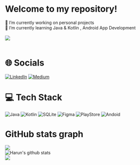 # Welcome to my repository!

🔭 I’m currently working on personal projects<br>🌱 I’m currently learning Java & Kotlin , Android App Development<br> 
<br>
![](https://count.getloli.com/get/@harunuyan.github.readme)</br>
<br>
# 🌐 Socials<br/>

[![LinkedIn](https://img.shields.io/badge/LinkedIn-%230077B5.svg?logo=linkedin&logoColor=white)](https://www.linkedin.com/in/harunuyan) [![Medium](https://img.shields.io/badge/Medium-12100E?logo=medium&logoColor=white)](https://medium.com/@harunuyan)
# 💻 Tech Stack<br/>
![Java](https://img.shields.io/badge/java-%23ED8B00.svg?style=for-the-badge&logo=java&logoColor=white)
![Kotlin](https://img.shields.io/badge/kotlin-%230095D5.svg?style=for-the-badge&logo=kotlin&logoColor=white)
![SQLite](https://img.shields.io/badge/sqlite-%2307405e.svg?style=for-the-badge&logo=sqlite&logoColor=white) 
![Figma](https://img.shields.io/badge/figma-%23F24E1E.svg?style=for-the-badge&logo=figma&logoColor=white)
![PlayStore](https://img.shields.io/badge/Google_Play-414141?style=for-the-badge&logo=google-play&logoColor=white)
![Andoid](https://img.shields.io/badge/Android-3DDC84?style=for-the-badge&logo=android&logoColor=white)<br/>

# GitHub stats graph<br/>

![](https://github-readme-stats-sigma-five.vercel.app/api?username=harunuyan&theme=radical&hide_border=false&include_all_commits=true&count_private=true)<br/>
![Harun's github stats](https://github-readme-stats.vercel.app/api/top-langs/?username=harunuyan&theme=radical&layout=compact)<br/>
<img src="https://github-readme-streak-stats.herokuapp.com/?user=harunuyan"></img><br/>
